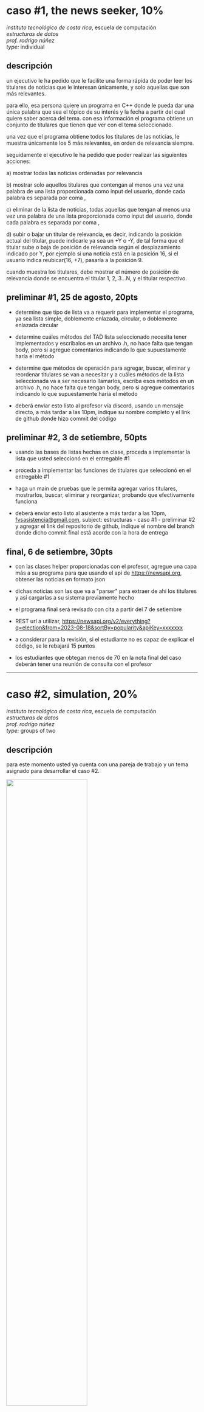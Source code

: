# caso #1, the news seeker, 10%

_instituto tecnológico de costa rica_, escuela de computación  
_estructuras de datos_  
_prof. rodrigo núñez_  
_type:_ individual

## descripción

un ejecutivo le ha pedido que le facilite una forma rápida de poder leer los titulares de noticias que le interesan únicamente, y solo aquellas que son más relevantes.

para ello, esa persona quiere un programa en C++ donde le pueda dar una única palabra que sea el tópico de su interés y la fecha a partir del cual quiere saber acerca del tema. con esa información el programa obtiene un conjunto de titulares que tienen que ver con el tema seleccionado.

una vez que el programa obtiene todos los titulares de las noticias, le muestra únicamente los 5 más relevantes, en orden de relevancia siempre.

seguidamente el ejecutivo le ha pedido que poder realizar las siguientes acciones:

a) mostrar todas las noticias ordenadas por relevancia

b) mostrar solo aquellos titulares que contengan al menos una vez una palabra de una lista proporcionada como input del usuario, donde cada palabra es separada por coma ,

c) eliminar de la lista de noticias, todas aquellas que tengan al menos una vez una palabra de una lista proporcionada como input del usuario, donde cada palabra es separada por coma ,

d) subir o bajar un titular de relevancia, es decir, indicando la posición actual del titular, puede indicarle ya sea un +Y o -Y, de tal forma que el titular sube o baja de posición de relevancia según el desplazamiento indicado por Y, por ejemplo si una noticia está en la posición 16, si el usuario indica reubicar(16, +7), pasaría a la posición 9.

cuando muestra los titulares, debe mostrar el número de posición de relevancia donde se encuentra el titular 1, 2, 3...N, y el titular respectivo.

## preliminar #1, 25 de agosto, 20pts

- determine que tipo de lista va a requerir para implementar el programa, ya sea lista simple, doblemente enlazada, circular, o doblemente enlazada circular

- determine cuáles métodos del TAD lista seleccionado necesita tener implementados y escribalos en un archivo .h, no hace falta que tengan body, pero si agregue comentarios indicando lo que supuestamente haría el método

- determine que métodos de operación para agregar, buscar, eliminar y reordenar titulares se van a necesitar y a cuáles métodos de la lista seleccionada va a ser necesario llamarlos, escriba esos métodos en un archivo .h, no hace falta que tengan body, pero si agregue comentarios indicando lo que supuestamente haría el método

- deberá enviar esto listo al profesor vía discord, usando un mensaje directo, a más tardar a las 10pm, indique su nombre completo y el link de github donde hizo commit del código

## preliminar #2, 3 de setiembre, 50pts

- usando las bases de listas hechas en clase, proceda a implementar la lista que usted seleccionó en el entregable #1

- proceda a implementar las funciones de titulares que seleccionó en el entregable #1

- haga un main de pruebas que le permita agregar varios titulares, mostrarlos, buscar, eliminar y reorganizar, probando que efectivamente funciona

- deberá enviar esto listo al asistente a más tardar a las 10pm, fvsasistencia@gmail.com, subject: estructuras - caso #1 - preliminar #2 y agregar el link del repositorio de github, indique el nombre del branch donde dicho commit final está acorde con la hora de entrega

## final, 6 de setiembre, 30pts

- con las clases helper proporcionadas con el profesor, agregue una capa más a su programa para que usando el api de https://newsapi.org, obtener las noticias en formato json

- dichas noticias son las que va a "parser" para extraer de ahí los titulares y así cargarlas a su sistema previamente hecho

- el programa final será revisado con cita a partir del 7 de setiembre

- REST url a utilizar, https://newsapi.org/v2/everything?q=election&from=2023-08-18&sortBy=popularity&apiKey=xxxxxxx

- a considerar para la revisión, si el estudiante no es capaz de explicar el código, se le rebajará 15 puntos

- los estudiantes que obtegan menos de 70 en la nota final del caso deberán tener una reunión de consulta con el profesor

---

# caso #2, simulation, 20%

_instituto tecnológico de costa rica_, escuela de computación  
_estructuras de datos_  
_prof. rodrigo núñez_  
_type:_ groups of two

## descripción

para este momento usted ya cuenta con una pareja de trabajo y un tema asignado para desarrollar el caso #2.

<img src="media/gruposcaso2.png" width=65% height=65%>

este caso #2 consiste en un proceso de simulación, es decir, es un programa que se ejecuta completamente solo sin intervención humana. para ello, una persona configura las reglas de la simulación y al echar a andar el programa, este se va comportando tal cual como se indica en las reglas de configuración.

del tema que ha seleccionado existen muchas partes que se pueden simular, entonces lo primero es determinar que de todo el proceso usted quiere simular. para ello proceda a investigar el tema asignado y a crear un diagrama donde pueda ver todos los flujos y procesos del tema seleccionado. a continuación aparecen algunos diagramas para que se de una idea de cómo podría diseñar el diagrama de flujos de los procesos deseados. no hace falta que diagrame todo el proceso completo, puede enfocarse en una sola parte.

https://communities.lendlease.com/contentassets/13b9b76667c94c9899d73d0287257995/ll_blog_how-long-to-build-02.jpg

https://www.eia.gov/energyexplained/natural-gas/images/Industry.png

https://interlakemecalux.cdnwm.com/warehouse-manual/warehouse-flowcart.1.0.jpg

https://www.webintravel.com/wp-content/uploads/2020/09/airport-process-chart-3-1066x440.jpg

https://storage.icograms.com/templates/preview/construction-building-process.png

https://think.aero/testing/wp-content/uploads/2020/05/Fig-1-Airport-process-1024x448.png

https://img.freepik.com/free-vector/seafood-production-process-flowchart_1284-25508.jpg

identifique en su diagrama por medio de colores o etiquetas, donde se podría hacer uso ya sea de:

a) mínimo dos pilas y una cola

b) mínimo dos colas y una pila

una vez terminado el diagrama, una persona del grupo deberá enviarselo como imágen al profesor vía discord para recibir retroalimentación.

## preliminar #1, 17 de setiembre, 20pts

el objetivo de este preliminar es crear un acuerdo entre los grupos de trabajo y el profesor, dejando claro, evidenciado y documentado lo que va a consistir su caso 2, los entregables y el alcance del mismo. para ello proceda a crear el siguiente entregable usando la herramienta que mejor le convenga pero asegurándose de entregar un pdf final único con el punto #1, #2. luego el punto #3 como archivo json y finalmente el punto #4 como archivos .h . todo lo anterior deberán subirlo a un repositorio en git, en un branch llamado "acuerdo" y enviar antes de media noche el link al profesor al correo vsurak@gmail.com .

1. _diagrama de proceso:_ usando el diagrama borrador sobre el proceso que ya hizo y al que el profesor ya le dió observaciones, proceda a pasar dicho diagrama a limpio, usando el formato de diagramas de estado.

https://medium.com/geekculture/how-to-create-a-state-diagram-110d709c2fc8

https://www.youtube.com/watch?v=obLemkvbWr0

2. agregue una descripción textual paso a paso al diagrama de tal forma que se identifiquen todos los procesos del sistema. deje claro los inputs de cada proceso y las salidas de cada proceso. tome en cuenta que los outputs de un proceso probablemente sean los inputs de otro.

3. diseñe el json file de configuración de la simulación, dicho json debe asegurarse que incluya aspectos como

   - tiempo escala de simulación
   - rangos de cantidades para todo lo que sea configurable
   - tiempos de ocurrencia de los eventos y su volúmen
   - velocidad o rangos de velocidad de procesamiento de cada proceso o etapa
   - listas o insumos de datos que sean casi aleatorios
   - tiempo o porcentajes de volúmenes de ocurrencias de cosas, objetos, personas o eventos
   - rangos de tiempos
   - listas de productos, nombres, métricas entre otros que sean necesarios

4. diseñe la lista de classes para implementar un simulador automático de los procesos en el diagrama anterior, para ello cree los .h necesarios en C++ que deje claro:

<nombre de classe>
<atributos con sus respectivos datatypes>
<métodos con sus parámetros>

por medio de comentarios en los .h deje claro:

- aquellas que son listas, pilas y colas
- los threads
- las clases que ayudan a procesar la configuración del simulador
- las clases o structs que sirven para guardar información
- las clases que manejan la lógica y reglas de la simulación
- la o las clases por las cuales se va poder saber lo que está pasando en la simulación
- las alertas de problemas en la simulación que hacen que el proceso tenga deficiencias

## preliminar #2, 8 de octubre, 30pts

1. para realizar el preliminar #2 del caso #2, deberá haber tenido aprobado las classes prototipo (.h) del preliminar #1, si usted obtuvo menos de 15 puntos entonces muy probablemente sus clases aún no están aprobadas y deberá obtener dicha aprobación haciendo los arreglos respectivos y presentando eso al profesor para el visto bueno. obtenga dicho visto bueno a más tardar el viernes 29 por la noche.

2. usando el diagrama de procesos que entregó en el preliminar #1, marque usando algún indicador o color, que es lo que va a implementar de su simulador en este segundo entregable, tome en cuenta que falta un entregable final de 50pts, de una duración de una semana.

3. envíe al profesor vía discord, el diagrama actualizado con las marcas que lo que va a implementar en este entregable #2. código ya existente como el de listas, pilas y colas, queda exhento de esta declaración de alcance. es decir, no es válido decir que va implementar las listas, pilas y colas.

4. proceda a implementar el programa en C++ basados en dicho alcance, el cuál deberá hacer commit a más tardar el domingo 8 a la media noche, la revisión será con cita. será válido exceder el alcance pactado durante la implementación, pero siempre se evaluará solo el alcance acordado.

## entrega final, 15 de octubre, 50pts

1. para este entregable ya usted cuenta con la revisión del entregable #2 hecha con el profesor, del cual pudieron haber salido diversas correciones

2. proceda a aplicar las correciones mencionadas y seguidamente a terminar al 100% los demás procesos de su simulador para que este pueda efectivamente ejecutarse en forma indefinida.

3. durante la revisión el profesor correrá el simulador con diversas configuraciones en el json buscando crear tamaños más grandes, mayores tiempos de espera, saturación de funciones en el tiempo, según así lo permita la configuración de la simulación.

4. deberá imprimir en consola las siguientes métricas:

   a. items ingresando, esto es cantidad de personas, ordenes, materiales, flores, etc en fin de lo que sea que se trate su simulador debe existir un item central, el cual debe poderser ver en todo momento cuántos hay en el sistema durante la simulación

   b. cola <nombre>, cantidad de items y tiempo promedio de espera en cola. para todas las colas de su simulador, imprima el nombre de la cola, la cantidad de items que tiene adentro y un promedio de cuánto tiempo están durando esos items en ser sacados de la cola.

   c. pila <nombre>, cantidad de items y tiempo promedio dentro de la pila. para todas las pilas de su simulador, imprima el nombre de la pila, la cantidad de items que tiene adentro y un promedio de cuánto tiempo están durando esos items en ser sacados de la pila.

5. durante la revisión se evaluará calidad de código, diseño de las clases, dominio de C++ y su orientación a objetos, comprensión de todos los algoritmos y procesos por parte de ambos miembros del grupo.

6. la revisión será con cita

# caso #3, the smart book reader, 25%

_instituto tecnológico de costa rica_, escuela de computación  
_estructuras de datos_  
_prof. rodrigo núñez_  
_type:_ groups of two

## descripción

una organización sin fines de lucro posee una basta colección de libros en formato txt. la organización quiere poder darle a las comunidades acceso a esos libros, sin embargo, dado que el formato txt no es sencillo de navegar, y además el uso que le podrían dar es más consultivo y citativo, quieren poder ofrecer un portal mucho más inteligente para que las personas comunes puedan hacer indagaciones puntuales sobre los libros.

la organización tiene la teoría de que las personas quieren indagar temas, inspirarse, ver frases, engancharse con pequeñas partes del libro, no leer libros completos. entonces en su idealización están imaginando que las personas ingresan a un portal web donde pueden por medio de una escritura en libre en free text, obtener fragmentos y análisis de los libros disponibles.

<img src="media/searchbar.png" width=65% height=65%>

con ello, el resultado esperado es que el sistema haga la búsqueda sobre toda la biblioteca de libros y encuentre párrafos, episodios o frases que se acerquen a la idea o inspiración de la persona, y que así encuentre lo que anda buscando o incluso llegue a sentir el deseo de leer el libro completo.

los encargados del proyecto en la organización han especificado que luego de hacer una búsqueda ellos quieren poder ver en los resultados de búsqueda lo siguiente:

- el nombre del libro y su autor
- un extracto de un párrafo del libro que evoca a la frase de búsqueda
- el número de página donde se extrajo el párrafo o sección
- el sentimiento de la frase: negativo, positivo, neutro, misterioso, novela, fantasía
- una imagen o ícono que ilustre el texto extraído

como restricción, quieren que el sistema solo retorne el top 3 de los matches por libro y que retorne los resultados del top 10 de los libros, es decir, que máximo retornaría 30 resultados en caso de encontrar match.

para efectos de crear el sistema se cuentan con varios recursos:

a) la biblioteca de libros (hay que crear dicha biblioteca bajando libros de alguna fuente, como por ejemplo https://www.ebooksread.com/ o similar)

b) un catálogo de sustantivos importantes accesibles por medio de un api https://github.com/dulldesk/words-api , existen otras similares

c) maneras de encontrar sinónimos y palabras relaciondas por medio de un api, https://www.wordsapi.com/

d) inteligencias artificiales que pueden generar imágenes por medio de prompts o bien searches de íconos o palabras por api, como por ejemplo https://thenounproject.com/search/photos/?q=lights

e) modelos pre entrenados para análisis de sentimiento en texto como por ejemplo chatgpt y su api https://platform.openai.com/docs/guides/gpt/chat-completions-api

f) otros recursos disponibles gratis en el internet

## preliminar #1, descomposición de la frase e indexación de libros

1. uno de los primeros retos es extraer aquello que sea realmente importante en la frase dada por el usuario, eliminar palabras repetidas y enfocarse en sustantivos y talvez algunos adjetivos. para ello puede ser necesario una cache de palabras la cual podría implementarse fácilmente por medio de hashtables

2. usando árboles AVL, hashtables y rankings, cree un sistema de indexación para los libros, de tal forma que dado la frase del usuario, se sepa una aproximación inicial de cuáles libros de la biblioteca vale la pena analizar, y que además permita llegar al archivo, sus índices y contenido rápidamente.

3. cree su biblioteca de libros con al menos 30 libros, dejándolos guardados en un folder.

4. implemente estas estructuras y algoritmos en C++
